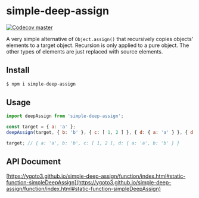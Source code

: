 # simple-deep-assign

[![Codecov master](https://img.shields.io/codecov/c/github/ygoto3/simple-deep-assign/master.svg)](https://codecov.io/gh/ygoto3/simple-deep-assign)

A very simple alternative of `Object.assign()` that recursively copies objects' elements to a target object.  Recursion is only applied to a pure object.  The other types of elements are just replaced with source elements.

Install
---

```sh
$ npm i simple-deep-assign
```

Usage
---

```js
import deepAssign from 'simple-deep-assign';

const target = { a: 'a' };
deepAssign(target, { b: 'b' }, { c: [ 1, 2 ] }, { d: { a: 'a' } }, { d: { b: 'b' } });

target; // { a: 'a', b: 'b', c: [ 1, 2 ], d: { a: 'a', b: 'b' } }
```

API Document
---

[https://ygoto3.github.io/simple-deep-assign/function/index.html#static-function-simpleDeepAssign](https://ygoto3.github.io/simple-deep-assign/function/index.html#static-function-simpleDeepAssign)

